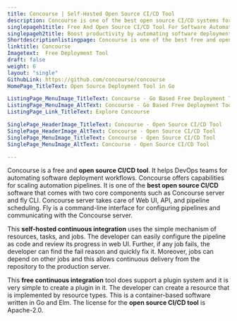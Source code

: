 ```yaml
---
title: Concourse | Self-Hosted Open Source CI/CD Tool
description: Concourse is one of the best open source CI/CD systems for automating software deployment processes. Easily configure pipelines and view progress in the web UI.
singlepageh1title: Free And Open Source CI/CD Tool For Software Automation
singlepageh2title: Boost productivity by automating software deployment workflows with an open source CI/CD system. Quickly configure pipeline and keep watching the progress.
Shortdescriptionlistingpage: Concourse is one of the best free and open source CI/CD tool for building, testing, and deployment of software. It allows DevOps teams for automating software delivery workflows.
linktitle: Concourse
Imagetext:  Free Deployment Tool 
draft: false
weight: 6
layout: "single"
GithubLink: https://github.com/concourse/concourse
HomePage_TitleText: Open Source Deployment Tool in Go

ListingPage_MenuImage_TitleText: Concourse - Go Based Free Deployment Tool
ListingPage_MenuImage_AltText: Concourse - Go Based Free Deployment Tool
ListingPage_Link_TitleText: Explore Concourse

SinglePage_HeaderImage_TitleText: Concourse - Open Source CI/CD Tool
SinglePage_HeaderImage_AltText: Concourse - Open Source CI/CD Tool
SinglePage_MenuImage_TitleText: Concourse - Open Source CI/CD Tool
SinglePage_MenuImage_AltText: Concourse - Open Source CI/CD Tool

---
```


Concourse is a free and **open source CI/CD tool**. It helps DevOps teams for automating software deployment workflows. Concourse offers capabilities for scaling automation pipelines. It is one of the **best open source CI/CD** software that comes with two core components such as Concourse server and fly CLI. Concourse server takes care of Web UI, API, and pipeline scheduling. Fly is a command-line interface for configuring pipelines and communicating with the Concourse server.

This **self-hosted continuous integration** uses the simple mechanism of resources, tasks, and jobs. The developer can easily configure the pipeline as code and review its progress in web UI. Further, if any job fails, the developer can find the fail reason and quickly fix it. Moreover, jobs can depend on other jobs and this allows continuous delivery from the repository to the production server.

This **free continuous integration** tool does support a plugin system and it is very simple to create a plugin in it. The developer can create a resource that is implemented by resource types. This is a container-based software written in Go and Elm. The license for the **open source CI/CD tool** is Apache-2.0.